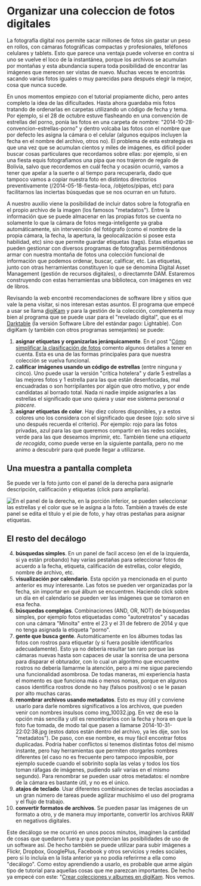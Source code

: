 # Organizar una coleccion de fotos digitales


La fotografía digital nos permite sacar millones de fotos sin gastar un peso en rollos, con cámaras fotográficas compactas y profesionales, teléfonos celulares y tablets. Esto que parece una ventaja puede volverse en contra si uno se vuelve el loco de la instantánea, porque los archivos se acumulan por montañas y esta abundancia supera toda posibilidad de encontrar las imágenes que merecen ser vistas de nuevo. Muchas veces te encontrás sacando varias fotos iguales o muy parecidas para después elegir la mejor, cosa que nunca sucede.

En unos momentos empiezo con el tutorial propiamente dicho, pero antes
completo la idea de las dificultades. Hasta ahora guardaba mis fotos
tratando de ordenarlas en carpetas utilizando un código de fecha y tema.
Por ejemplo, si el 28 de octubre estuve flasheando en una convención de
estrellas del porno, ponía las fotos en una carpeta de nombre:
\"2014-10-28-convencion-estrellas-porno\" y dentro volcaba las fotos con
el nombre que por defecto les asigna la cámara o el celular (algunos
equipos incluyen la fecha en el nombre del archivo, otros no). El
problema de esta estrategia es que una vez que se acumulan cientos y
miles de imágenes, es difícil poder buscar cosas particulares que
recordamos sobre ellas: por ejemplo, si en una fiesta equis
fotografiamos una pipa que nos trajeron de regalo de Bolivia, salvo que
recordemos en cuál fecha y ocasión ocurrió, vamos a tener que apelar a
la suerte o al tiempo para recuperarla, dado que tampoco vamos a copiar
nuestra foto en distintos directorios preventivamente
(/2014-05-18-fiesta-loca, /objetos/pipas, etc) para facilitarnos las
inciertas búsquedas que se nos ocurran en un futuro.

A nuestro auxilio viene la posibilidad de incluir datos sobre la
fotografía en el propio archivo de la imagen (los famosos
\"metadatos\"). Entre la información que se puede almacenar en las
propias fotos se cuenta no solamente lo que la cámara de fotos
mega-inteligente ya graba automáticamente, sin intervención del
fotógrafo (como el nombre de la propia cámara, la fecha, la apertura, la
geolocalización si posee esta habilidad, etc) sino que permite guardar
etiquetas (tags). Estas etiquetas se pueden gestionar con diversos
programas de fotografías permitiéndonos armar con nuestra montaña de
fotos una colección funcional de información que podemos ordenar,
buscar, calificar, etc. Las etiquetas, junto con otras herramientas
constituyen lo que se denomina Digital Asset Management (gestión de
recursos digitales), o directamnte DAM. Estaremos construyendo con estas
herramientas una biblioteca, con imágenes en vez de libros.

Revisando la web encontré recomendaciones de software libre y sitios que
vale la pena visitar, si nos interesan estas asuntos. El programa que
empecé a usar se llama [digiKam](https://www.digikam.org/) y para la
gestión de la colección, complementa muy bien al programa que se puede
usar para el \"revelado digital\", que es el
[Darktable](http://www.darktable.org/) (la versión Software Libre del
estándar pago: Lightable). Con digiKam (y también con otros programas
semejantes) se puede:

1.  **asignar etiquetas y organizarlas jerárquicamente**. En el post
    \"[Cómo simplificar la clasificación de
    fotos](%7Cfilename%7C/2015-01-15-simplificar-la-clasificacion-de-fotos.rst)
    comento algunos detalles a tener en cuenta. Esta es una de las
    formas principales para que nuestra colección se vuelva funcional.
2.  **calificar imágenes usando un código de estrellas** (entre ninguna
    y cinco). Uno puede usar la versión \"crítica hotelera\" y darle 5
    estrellas a las mejores fotos y 1 estrella para las que están
    desenfocadas, mal encuadradas o son horripilantes por algún que otro
    motivo, y por ende candidatas al borrado total. Nada ni nadie impide
    asignarles a las estrellas el significado que uno quiera y usar ese
    sistema personal *a piacere*.
3.  **asignar etiquetas de color**. Hay diez colores disponibles, y a
    estos colores uno los considera con el significado que desee (ojo:
    solo sirve si uno después recuerda el criterio). Por ejemplo: rojo
    para las fotos privadas, azul para las que queremos compartir en las
    redes sociales, verde para las que deseamos imprimir, etc. También
    tiene una *etiqueta de recogida*, como puede verse en la siguiente
    pantalla, pero no me animo a descubrir para qué puede llegar a
    utilizarse.

## Una muestra a pantalla completa

Se puede ver la foto junto con el panel de la derecha para asignarle
descripción, calificación y etiquetas (click para ampliarla).

![En el panel de la derecha, en la porción inferior, se pueden
seleccionar las estrellas y el color que se le asigna a la foto. También
a través de este panel se edita el título y el pie de foto, y hay otras
pestañas para asignar
etiquetas.](https://farm9.staticflickr.com/8683/15669102663_0e209c8861_h.jpg)

## El resto del decálogo

4.  **búsquedas simples**. En un panel de facil acceso (en el de la
    izquierda, si ya están probando) hay varias pestañas para
    seleccionar fotos de acuerdo a la fecha, etiqueta, calificación de
    estrellas, color elegido, nombre de archivo, etc.
5.  **visualización por calendario**. Esta opción ya mencionada en el
    punto anterior es muy interesante. Las fotos se pueden ver
    organizadas por la fecha, sin importar en qué álbum se encuentren.
    Haciendo click sobre un día en el calendario se pueden ver las
    imágenes que se tomaron en esa fecha.
6.  **búsquedas complejas**. Combinaciones (AND, OR, NOT) de búsquedas
    simples, por ejemplo fotos etiquetadas como \"autoretratos\" y
    sacadas con una cámara \"Minolta\" entre el 23 y el 31 de febrero de
    2014 y que no tenga asignada la etiqueta \"porno\".
7.  **gente que busca gente**. Automáticamente en los álbumes todas las
    fotos con rostros para etiquetar (y si fuera posible identificarlos
    adecuadamente). Esto ya no debería resultar tan raro porque las
    cámaras nuevas hasta son capaces de usar la sonrisa de una persona
    para disparar el obturador, con lo cual un algoritmo que encuentre
    rostros no debería llamarme la atención, pero a mi me sigue
    pareciendo una funcionalidad asombrosa. De todas maneras, mi
    experiencia hasta el momento es que funciona más o menos nomas,
    porque en algunos casos identifica rostros donde no hay (falsos
    positivos) o se le pasan por alto muchas caras.
8.  **renombrar archivos usando metadatos**. Esto es muy útil y conviene
    usarlo para darle nombres significativos a los archivos, que pueden
    venir con nombres insulsos como img_10032.jpg. En vez de eso la
    opción más sencilla y util es renombrarlos con la fecha y hora en
    que la foto fue tomada, de modo tal que pasen a llamarse
    2014-10-31-22:02:38.jpg (estos datos están dentro del archivo, ya
    les dije, son los \"metadatos\"). De paso, con ese nombre, es muy
    fácil encontrar fotos duplicadas. Podría haber conflictos si tenemos
    distintas fotos del mismo instante, pero hay herramientas que
    permiten otorgarles nombres diferentes (el caso no es frecuente pero
    tampoco imposible, por ejemplo sucede cuando el sobrinito sopla las
    velas y todos los tíos toman ráfagas de imágenes, pudiendo salir
    varias en el mismo segundo). Para renombrar se pueden usar otros
    metadatos: el nombre de la cámara es bastante útil, y no es el
    único.
9.  **atajos de teclado**. Usar diferentes combinaciones de teclas
    asociadas a un gran número de tareas puede agilizar muchísimo el uso
    del programa y el flujo de trabajo.
10. **convertir formatos de archivos**. Se pueden pasar las imágenes de
    un formato a otro, y de manera muy importante, convertir los
    archivos RAW en negativos digitales.

Este decálogo se me ocurrió en unos pocos minutos, imaginen la cantidad
de cosas que quedaron fuera y que potencian las posibilidades de uso de
un software así. De hecho también se puede utilizar para subir imágenes
a Flickr, Dropbox, GooglePlus, Facebook y otros servicios y redes
sociales, pero si lo incluía en la lista anterior ya no podía referirme
a ella como \"decálogo\". Como estoy aprendiendo a usarlo, es probable
que arme algún tipo de tutorial para aquellas cosas que me parezcan
importantes. De hecho ya empecé con este: \"[Crear colecciones y albumes
en
digiKam](%7Cfilename%7C/2015-01-16-crear-colecciones-y-albumes-en-digikam.rst).
Nos vemos.

